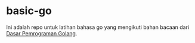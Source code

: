 # basic-go


Ini adalah repo untuk latihan bahasa go yang mengikuti bahan bacaan dari [Dasar Pemrograman Golang](https://dasarpemrogramangolang.novalagung.com).
